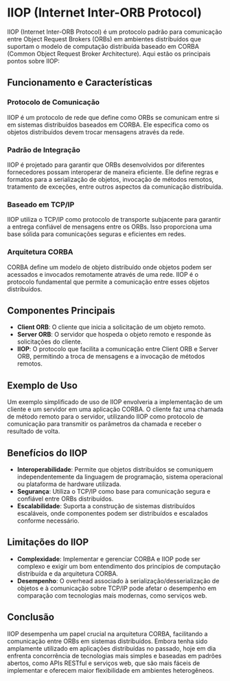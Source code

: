 # IIOP (Internet Inter-ORB Protocol)

IIOP (Internet Inter-ORB Protocol) é um protocolo padrão para comunicação entre Object Request Brokers (ORBs) em ambientes distribuídos que suportam o modelo de computação distribuída baseado em CORBA (Common Object Request Broker Architecture). Aqui estão os principais pontos sobre IIOP:

## Funcionamento e Características

### Protocolo de Comunicação

IIOP é um protocolo de rede que define como ORBs se comunicam entre si em sistemas distribuídos baseados em CORBA. Ele especifica como os objetos distribuídos devem trocar mensagens através da rede.

### Padrão de Integração

IIOP é projetado para garantir que ORBs desenvolvidos por diferentes fornecedores possam interoperar de maneira eficiente. Ele define regras e formatos para a serialização de objetos, invocação de métodos remotos, tratamento de exceções, entre outros aspectos da comunicação distribuída.

### Baseado em TCP/IP

IIOP utiliza o TCP/IP como protocolo de transporte subjacente para garantir a entrega confiável de mensagens entre os ORBs. Isso proporciona uma base sólida para comunicações seguras e eficientes em redes.

### Arquitetura CORBA

CORBA define um modelo de objeto distribuído onde objetos podem ser acessados e invocados remotamente através de uma rede. IIOP é o protocolo fundamental que permite a comunicação entre esses objetos distribuídos.

## Componentes Principais

- **Client ORB**: O cliente que inicia a solicitação de um objeto remoto.
- **Server ORB**: O servidor que hospeda o objeto remoto e responde às solicitações do cliente.
- **IIOP**: O protocolo que facilita a comunicação entre Client ORB e Server ORB, permitindo a troca de mensagens e a invocação de métodos remotos.

## Exemplo de Uso

Um exemplo simplificado de uso de IIOP envolveria a implementação de um cliente e um servidor em uma aplicação CORBA. O cliente faz uma chamada de método remoto para o servidor, utilizando IIOP como protocolo de comunicação para transmitir os parâmetros da chamada e receber o resultado de volta.

## Benefícios do IIOP

- **Interoperabilidade**: Permite que objetos distribuídos se comuniquem independentemente da linguagem de programação, sistema operacional ou plataforma de hardware utilizada.
- **Segurança**: Utiliza o TCP/IP como base para comunicação segura e confiável entre ORBs distribuídos.
- **Escalabilidade**: Suporta a construção de sistemas distribuídos escaláveis, onde componentes podem ser distribuídos e escalados conforme necessário.

## Limitações do IIOP

- **Complexidade**: Implementar e gerenciar CORBA e IIOP pode ser complexo e exigir um bom entendimento dos princípios de computação distribuída e da arquitetura CORBA.
- **Desempenho**: O overhead associado à serialização/desserialização de objetos e à comunicação sobre TCP/IP pode afetar o desempenho em comparação com tecnologias mais modernas, como serviços web.

## Conclusão

IIOP desempenha um papel crucial na arquitetura CORBA, facilitando a comunicação entre ORBs em sistemas distribuídos. Embora tenha sido amplamente utilizado em aplicações distribuídas no passado, hoje em dia enfrenta concorrência de tecnologias mais simples e baseadas em padrões abertos, como APIs RESTful e serviços web, que são mais fáceis de implementar e oferecem maior flexibilidade em ambientes heterogêneos.
